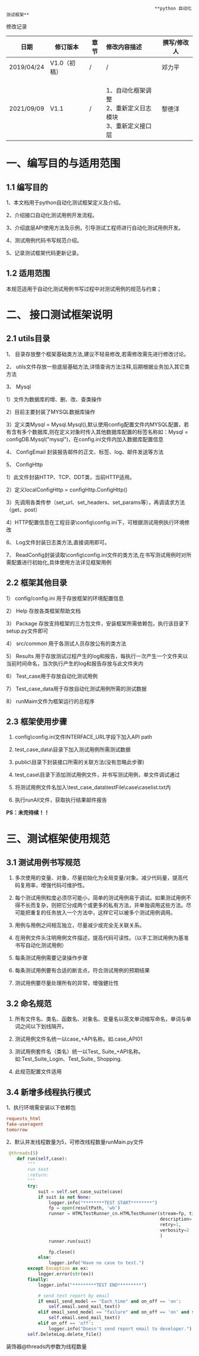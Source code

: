                                                             **python 自动化测试框架**

修改记录

|    日期    | 修订版本     | 章节 | 修改内容描述                                                 | 撰写/修改人 |
| :--------: | ------------ | ---- | :----------------------------------------------------------- | ----------- |
| 2019/04/24 | V1.0（初稿） | /    | /                                                            | 邓力平        |
| 2021/09/09 | V1.1         | /    | <br />1、自动化框架调整<br />  2、重新定义日志模块 <br />3、重新定义接口层  <br /> | 黎德洋        |

# 一、编写目的与适用范围

## 1.1    编写目的

1、本文档用于python自动化测试框架定义及介绍。

2、介绍接口自动化测试用例开发流程。

3、介绍底层API使用方法及示例，引导测试工程师进行自动化测试用例开发。

4、测试用例代码书写规范介绍。

5、记录测试框架代码更新记录。

## 1.2    适用范围

本规范适用于自动化测试用例书写过程中对测试用例的规范与约束；

# 二、 接口测试框架说明

## 2.1    utils目录

1、 目录存放整个框架基础类方法,建议不轻易修改,若需修改需先进行修改讨论。

2、 utils文件存放一些底层基础方法,详情查询方法注释,后期根据业务加入其它类方法

3、 Mysql

 1）文件为数据库的增、删、改、查类操作

 2）目前主要封装了MYSQL数据库操作

 3）定义类Mysql = Mysql.Mysql(),默认使用config配置文件内MYSQL配置，若有含有多个数据库,则在定义对象时传入其他数据库配置的标签名称如：Mysql = configDB.Mysql("mysql")，在config.ini文件内加入数据库配置信息

4、 ConfigEmail 封装报告邮件的正文、标签、log、邮件发送等方法

5、 ConfigHttp

1）此文件封装HTTP、TCP、DDT类，当前HTTP适用。

2）定义localConfigHttp = configHttp.ConfigHttp()

3）先调用各类传参（set_url、set_headers、set_params等），再调请求方法（get、post）

4）HTTP配置信息在工程目录\config\config.ini下，可根据测试用例执行环境修改

6、 Log文件封装日志类方法,直接调用即可。

7、 ReadConfig封装读取\config\config.ini文件的类方法,在书写测试用例时对所需配置进行初始化,具体使用方法详见框架用例


## 2.2 框架其他目录

1） config/config.ini 用于存放框架的环境配置信息

2） Help 存放各类框架帮助文档

3） Package 存放支持框架的三方包文件，安装框架所需依赖包，执行该目录下setup.py文件即可

4） src/common 用于各测试人员存放公有的类方法

5） Results 用于存放测试过程产生的log和报告，每执行一次产生一个文件夹以当前时间命名，当次执行产生的log和报告存放与此文件夹内

6） Test_case用于存放自动化测试用例

7） Test_case_data用于存放自动化测试用例所需的测试数据

8） runMaim文件为框架运行的总程序

## 2.3 框架使用步骤

1)   config\config.ini文件INTERFACE_URL字段下加入API path

2)   test_case_data\目录下加入测试用例所需测试数据

3)   public\目录下封装接口所需的关联方法(没有忽略此步骤)

4)   test_case\目录下添加测试用例文件，并书写测试用例，单文件调试通过

5)   将测试用例文件名加入\test_case_data\testFile\case\caselist.txt内

6)   执行runAll文件，获取执行结果邮件报告


**PS：未完待续！！**

 

# 三、测试框架使用规范

## 3.1    测试用例书写规范

1)   多次使用的变量、对象，尽量初始化为全局变量/对象。减少代码量，提高代码复用率，增强代码可维护性。

2)   每个测试用例粒度必须尽可能小，简单的测试用例易于调试。如果测试用例不得不长而复杂，则把它分成两个或更多的私有方法，并单独调用这些方法。尽可能把重复的任务放入一个方法中，这样它可以被多个测试用例调用。

3)   用例与用例之间相互独立，尽量减少或完全无关联关系。

4)   在用例文件头注明用例文件描述，提高代码可读性。（以手工测试用例为基准书写自动化测试用例）

5)   每条测试用例需要记录操作步骤

6)   每条测试用例要有合适的断言点，符合测试用例的预期结果

7)   测试用例要尽量处理所有的异常，增强健壮性

## 3.2    命名规范

1)   所有文件名、类名、函数名、对象名、变量名以英文单词缩写命名，单词与单词之间以下划线隔开。

2)   测试用例文件名统一以case_+API名称。如.case_API01

3)   测试用例套件名（类名）统一以Test_ Suite_+API名称。如:Test_Suite_Login、Test_Suite_ Shopping.

4)   此规范配置文件适用


## 3.4  新增多线程执行模式

1、执行环境需安装以下依赖包

```ini
requests_html
fake-useragent
tomorrow
```

2、默认并发线程数量为5，可修改线程数量runMain.py文件

```python
 @threads(5)
    def run(self,case):
        """
        run test
        :return:
        """
        try:
            suit = self.set_case_suite(case)
            if suit is not None:
                logger.info("********TEST START********")
                fp = open(resultPath, 'wb')
                runner = HTMLTestRunner_cn.HTMLTestRunner(stream=fp, title='接口测试报告',
                                                          description='Test Description',
                                                          retry=1,
                                                          verbosity=2
                                                          )
                runner.run(suit)

                fp.close()
            else:
                logger.info("Have no case to test.")
        except Exception as ex:
            logger.error(str(ex))
        finally:
            logger.info("*********TEST END*********")

            # send test report by email
            if email_send_model == "Each_time" and on_off == 'on':
                self.email.send_mail_text()
            elif email_send_model == "failure" and on_off == 'on' and self.email.Judge_Report_Failure() == True:
                self.email.send_mail_text()
            elif on_off == 'off':
                logger.info("Doesn't send report email to developer.")
        self.DeleteLog.delete_file()
```

装饰器@threads内参数为线程数量